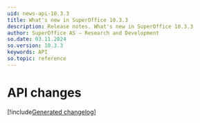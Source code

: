 ```yaml
---
uid: news-api-10.3.3
title: What's new in SuperOffice 10.3.3
description: Release notes. What's new in SuperOffice 10.3.3
author: SuperOffice AS – Research and Development
so.date: 03.11.2024
so.version: 10.3.3
keywords: API
so.topic: reference
---
```


# API changes

[!include[Generated changelog](includes/changes-10.3.3.566.md)]
